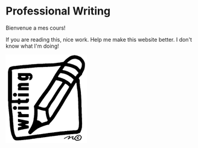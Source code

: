 # Professional Writing

Bienvenue a mes cours!

If you are reading this, nice work. Help me make this website better. I don't know what I'm doing!

![Writing](download.png)
